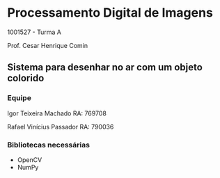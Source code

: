 # Processamento Digital de Imagens

1001527 - Turma A

Prof. Cesar Henrique Comin

## Sistema para desenhar no ar com um objeto colorido

### Equipe
Igor Teixeira Machado RA: 769708

Rafael Vinícius Passador RA: 790036

### Bibliotecas necessárias

* OpenCV
* NumPy